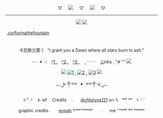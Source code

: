 <div align="center">

♡⠀⠀![](https://64.media.tumblr.com/dbc3bb610876fd76cc63f24b9aa3ce36/3cf57464da3c3279-2f/s400x600/8fb8cc874ef423a1f5bfcb5e4a55acc39a86560b.pnj)⠀⠀♡⠀⠀![](https://64.media.tumblr.com/dd61891a5737d894b41dbda9e9ca2f7c/3cf57464da3c3279-f2/s400x600/1d33016902b9010518e4d52ae56cb09f1bffa97a.pnj)⠀⠀♡

---

![](https://64.media.tumblr.com/d05a070016c8d046c570f1fd9384b779/081686e8d961337c-41/s250x400/5ca9c573976a34ac19df23b94ea6105841b6a62c.pnj) ![](https://64.media.tumblr.com/1da0a3ad734ad8f5e8f43e01c95e3905/081686e8d961337c-53/s250x400/1b02ebcc9638f117290503e77d28b1c26077637e.pnj)

[.co/furinathefountain](https://rentry.co/FurinaTheFountain)ㅤㅤ ㅤㅤ ㅤㅤ ㅤㅤ ㅤㅤ ㅤㅤ ㅤㅤ ㅤㅤ ㅤㅤ ㅤㅤ ㅤㅤ ㅤㅤ ㅤㅤ ㅤㅤ ㅤ

卡厄斯兰那 𓃊ㅤ“I grant you a Dawn where all stars burn to ash.”

┈┈ .✦ 𓏴ㅤ[ᴼ1 𓈒](https://furinathefountain.straw.page/)ㅤ[ᴼ2 𓈒](https://pronouns.cc/@FurinaTheFountain)ㅤ[ᴼ3 𓈒](https://furinathefountain.atabook.org/)ㅤ ˳ 𓎟𓎟ㅤ L͟i͟nks  .    ˚̣̣̣☆︶  ![](https://64.media.tumblr.com/73383040cc6d792bb5c388bfed583a9b/081686e8d961337c-67/s75x75_c1/f4cfd24b51b59a8fa1864d1f52857c16b3411ffe.webp)


![](https://64.media.tumblr.com/cc3ff266f483c5a7f45e730c008012ca/081686e8d961337c-05/s75x75_c1/232b0d8922388587bbdeaff1f21ebab539fb0a6f.webp) [![1](https://64.media.tumblr.com/63da2be9792f54be1a7cc71e47818bd0/828870b2d99689c2-b1/s75x75_c1/72514a3f363f3701c3bb830c89ce5d3a555aa3cf.pnj)](https://rentry.co/linkrose) ˳ [![2](https://64.media.tumblr.com/e15cdc53fe9810a04873f876f09a57e9/828870b2d99689c2-db/s75x75_c1/703fb8a8389c30b88b84ce08b67049e8891c9c70.pnj)](https://rentry.co/Rose1kins) ˳ [![3](https://64.media.tumblr.com/022a22573d89c8013404b4fcb91ab53f/828870b2d99689c2-53/s75x75_c1/dfaa245137fc6a286a52aad01fdd3d65574bdda9.pnj)](https://rentry.co/byiInts) ![](https://64.media.tumblr.com/7631269534214a041029ecbca648b216/081686e8d961337c-ac/s75x75_c1/8b12a48121e7f6fda02ac6a8780dc3423f42f927.gifv)

︵‿̩͙⊱༒︎༻ ✦ ༺༒︎⊰‿̩͙︵

ㅤ
୭ ˚. ᵎᵎ ㅤ⊱ ໑᱖ㅤ Credits ㅤ.ㅤㅤ[dichlorvos121](https://x.com/dichlorvos121) on 𝕏ㅤᵗʰᵉ ᵃʳᵗ ೀ 𓆪𓆪

graphic credits .ㅤㅤ[evixah](https://www.tumblr.com/evixah/796606449011851264?source=share) ʸᵘᵐᵉ ˢᵗᵃᵐᵖˢㅤㅤ.ㅤㅤme ⁱ ᵐᵃᵈᵉ ᵗʰᵉ ˢᵗᵃᵐᵖˢ
